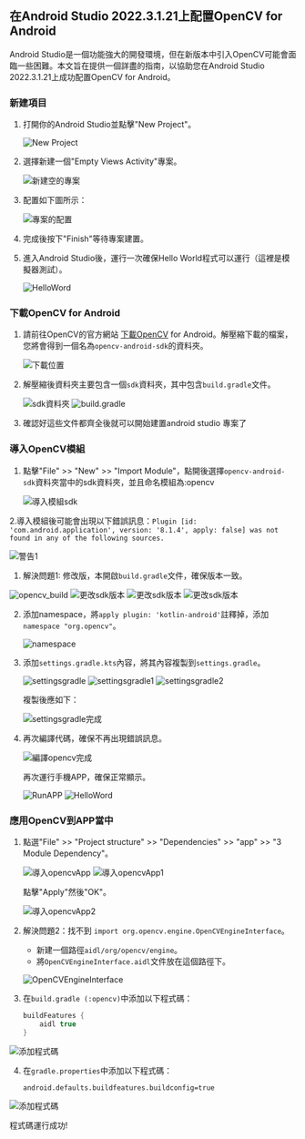 ## 在Android Studio 2022.3.1.21上配置OpenCV for Android

Android Studio是一個功能強大的開發環境，但在新版本中引入OpenCV可能會面臨一些困難。本文旨在提供一個詳盡的指南，以協助您在Android Studio 2022.3.1.21上成功配置OpenCV for Android。

### 新建項目

1. 打開你的Android Studio並點擊"New Project"。

   ![New Project](png/新建項目.png)

2. 選擇新建一個"Empty Views Activity"專案。

   ![新建空的專案](png/新建空的專案.png)

3. 配置如下圖所示：

   ![專案的配置](png/專案的配置.png)

4. 完成後按下"Finish"等待專案建置。

5. 進入Android Studio後，運行一次確保Hello World程式可以運行（這裡是模擬器測試）。

   ![HelloWord](png/HelloWorld.png)

### 下載OpenCV for Android

1. 請前往OpenCV的官方網站 [下載OpenCV](https://opencv.org/releases/) for Android。解壓縮下載的檔案，您將會得到一個名為`opencv-android-sdk`的資料夾。

   ![下載位置](png/下載位置.png)

2. 解壓縮後資料夾主要包含一個`sdk`資料夾，其中包含`build.gradle`文件。

   ![sdk資料夾](png/sdk資料夾.png)
   ![build.gradle](png/build.png)
   
4. 確認好這些文件都齊全後就可以開始建置android studio 專案了

### 導入OpenCV模組

1. 點擊"File" >> "New" >> "Import Module"，點開後選擇`opencv-android-sdk`資料夾當中的sdk資料夾，並且命名模組為:opencv
   
   ![導入模組sdk](png/導入模組sdk.png)
   
2.導入模組後可能會出現以下錯誤訊息：`Plugin [id: 'com.android.application', version: '8.1.4', apply: false] was not found in any of the following sources.`

   ![警告1](png/警告1.png)

1.  解決問題1: 修改版，本開啟`build.gradle`文件，確保版本一致。
   
   ![opencv_build](png/opencv_build.png)
   ![更改sdk版本](png/更改sdk版本1.png)
   ![更改sdk版本](png/更改sdk版本2.png)
   ![更改sdk版本](png/更改sdk版本.png)

2. 添加namespace，將`apply plugin: 'kotlin-android'`註釋掉，添加`namespace "org.opencv"`。

   ![namespace](png/namespace.png)

3. 添加`settings.gradle.kts`內容，將其內容複製到`settings.gradle`。

   ![settingsgradle](png/settingsgradle.png)
   ![settingsgradle1](png/settingsgradle1.png)
   ![settingsgradle2](png/settingsgradle2.png)

   複製後應如下：

   ![settingsgradle完成](png/settingsgradle完成.png)

4. 再次編譯代碼，確保不再出現錯誤訊息。

   ![編譯opencv完成](png/編譯opencv完成.png)

   再次運行手機APP，確保正常顯示。

   ![RunAPP](png/RunAPP.png)
   ![HelloWord](png/HelloWorld.png)

### 應用OpenCV到APP當中

1. 點選"File" >> "Project structure" >> "Dependencies" >> "app" >> "3 Module Dependency"。

   ![導入opencvApp](png/導入opencvApp.png)
   ![導入opencvApp1](png/導入opencvApp1.png)

   點擊"Apply"然後"OK"。

   ![導入opencvApp2](png/導入opencvApp2.png)

2. 解決問題2：找不到 `import org.opencv.engine.OpenCVEngineInterface`。

   - 新建一個路徑`aidl/org/opencv/engine`。
   - 將`OpenCVEngineInterface.aidl`文件放在這個路徑下。

   ![OpenCVEngineInterface](png/OpenCVEngineInterface.png)

3. 在`build.gradle (:opencv)`中添加以下程式碼：

   ```gradle
   buildFeatures {
       aidl true
   }

![添加程式碼](png/添加程式碼.png)

4. 在`gradle.properties`中添加以下程式碼：

   ```
   android.defaults.buildfeatures.buildconfig=true

![添加程式碼](png/添加程式碼2.png)

程式碼運行成功!


```python

```
